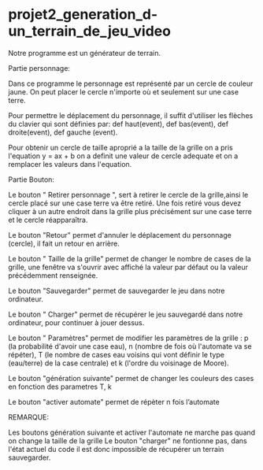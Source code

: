 # projet2_generation_d-un_terrain_de_jeu_video
Notre programme est un générateur de terrain.

Partie personnage:

Dans ce programme le personnage est représenté par un cercle de couleur jaune. On peut placer le cercle n'importe où et seulement sur une case terre.

Pour permettre le déplacement du personnage, il suffit d'utiliser les flèches du clavier qui sont définies par: def haut(event), def bas(event), def droite(event), def gauche (event).

Pour obtenir un cercle de taille aproprié a la taille de la grille on a pris l'equation y = ax + b on a definit une valeur de cercle adequate et on a remplacer les valeurs dans l'equation.

Partie Bouton:

Le bouton " Retirer personnage ", sert à retirer le cercle de la grille,ainsi le cercle placé sur une case terre va être retiré. Une fois retiré vous devez cliquer à un autre endroit dans la grille plus précisément sur une case terre et le cercle réapparaîtra. 

Le bouton "Retour" permet d'annuler le déplacement du personnage (cercle), il fait un retour en arrière.

Le bouton " Taille de la grille" permet de changer le nombre de cases de la grille,  une fenêtre va s'ouvrir avec affiché la valeur par défaut ou la valeur précédemment renseignée.

Le bouton "Sauvegarder" permet de sauvegarder le jeu dans notre ordinateur.

Le bouton " Charger" permet de récupérer le jeu sauvegardé dans notre ordinateur, pour continuer à jouer dessus.

Le bouton " Paramètres" permet de modifier les paramètres de la grille : p (la probabilité d'avoir une case eau), n (nombre de fois où l'automate va se répéter), T (le nombre de cases eau voisins qui vont définir le type (eau/terre) de la case centrale) et k (l'ordre du voisinage de Moore).

Le bouton "génération suivante" permet de changer les couleurs des cases en fonction des parametres T, k 

Le bouton "activer automate" permet de répèter n fois l’automate

REMARQUE:

Les boutons génération suivante et activer l'automate ne marche pas quand on change la taille de la grille
Le bouton "charger" ne fontionne pas, dans l'état actuel du code il est donc impossible de récupérer un terrain sauvegarder.
